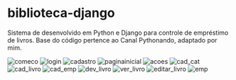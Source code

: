 # biblioteca-django
Sistema de desenvolvido em Python e Django para controle de empréstimo de livros. 
Base do código pertence ao Canal Pythonando, adaptado por mim.

![comeco](https://user-images.githubusercontent.com/100801490/161657763-ac03d80f-6608-4dc8-a678-af89ea7b3235.jpg)
![login](https://user-images.githubusercontent.com/100801490/161657706-29675a56-6122-4084-ad11-dc6a5e57767e.jpg)
![cadastro](https://user-images.githubusercontent.com/100801490/161657738-78d104ea-0168-442f-ad0e-5d85abeeb2cc.jpg)
![paginainicial](https://user-images.githubusercontent.com/100801490/161657661-58dd3ce2-a9c1-4a4a-bdb0-bc125388d1a6.jpg)
![acoes](https://user-images.githubusercontent.com/100801490/161657791-fffcecbe-2482-4a8b-8340-4037d3fb943b.jpg)
![cad_cat](https://user-images.githubusercontent.com/100801490/161657808-a78d536f-9b0c-47c5-b7d9-b2bc2180bdd7.jpg)
![cad_livro](https://user-images.githubusercontent.com/100801490/161657818-ccfef788-cf44-4426-ae6e-aa7a666912b8.jpg)
![cad_emp](https://user-images.githubusercontent.com/100801490/161657841-3d6a8bcb-1a8c-4543-be86-af0c1f5b6fe1.jpg)
![dev_livro](https://user-images.githubusercontent.com/100801490/161657886-7daaa7c2-98ad-4b23-a01d-3f07a8eb7454.jpg)
![ver_livro](https://user-images.githubusercontent.com/100801490/161657930-9f1f9837-1093-4e9d-b35d-01713583ced1.jpg)
![editar_livro](https://user-images.githubusercontent.com/100801490/161657872-bd7d45d9-7e38-4281-8e79-36b85ba96ec3.jpg)
![emp](https://user-images.githubusercontent.com/100801490/161657937-12b7f256-7f45-4adb-a744-7d35cd449798.jpg)


